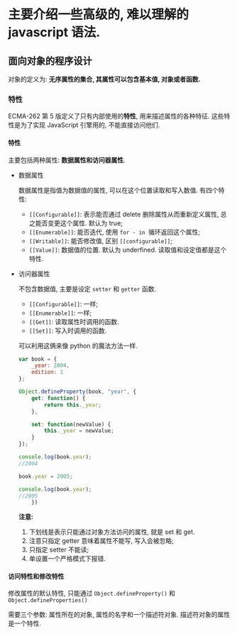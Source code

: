 # 主要介绍一些高级的, 难以理解的 javascript 语法. 

## 面向对象的程序设计

对象的定义为: **无序属性的集合, 其属性可以包含基本值, 对象或者函数.** 

### 特性
ECMA-262 第 5 版定义了只有内部使用的**特性**, 用来描述属性的各种特征. 这些特性是为了实现 JavaScript 引擎用的, 不能直接访问他们.

#### 特性

主要包括两种属性: **数据属性和访问器属性**.

- 数据属性

	数据属性是指值为数据值的属性, 可以在这个位置读取和写入数值. 有四个特性:

	- `[[Configurable]]`: 表示能否通过 delete 删除属性从而重新定义属性, 总之能否变更这个属性. 默认为 true;
	- `[[Enumerable]]`: 能否迭代, 使用 `for - in `循环返回这个属性;
	- `[[Writable]]`: 能否修改值, 区别 `[[configurable]]`;
	- `[[Value]]`: 数据值的位置. 默认为 underfined. 读取值和设定值都是这个特性.

- 访问器属性

	不包含数据值, 主要是设定 `setter` 和 `getter` 函数.

	- `[[Configurable]]`: 一样;
	- `[[Enumerable]]`: 一样;
	- `[[Get]]`: 读取属性时调用的函数. 
	- `[[Set]]`: 写入时调用的函数.

	可以利用这俩来像 python 的魔法方法一样.

	```javascript
	var book = {
		_year: 2004,
		edition: 1
	};

	Object.defineProperty(book, "year", {
		get: function() {
			return this._year;
		},

		set: function(newValue) {
			this._year = newValue;
		}
	});

	console.log(book.year);
	//2004

	book.year = 2005;

	console.log(book.year);
	//2005
		})
	```
	
	**注意:** 

	1. 下划线是表示只能通过对象方法访问的属性, 就是 set 和 get.
	2. 注意只指定 getter 意味着属性不能写, 写入会被忽略;
	3. 只指定 setter 不能读;
	4. 单设置一个严格模式下报错.

#### 访问特性和修改特性

修改属性的默认特性, 只能通过 `Object.defineProperty()` 和 `Object.defineProperties()`

需要三个参数: 属性所在的对象, 属性的名字和一个描述符对象. 描述符对象的属性是一个特性.




